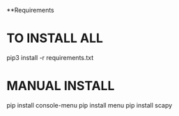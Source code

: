 **Requirements

# TO INSTALL ALL
pip3 install -r requirements.txt

# MANUAL INSTALL
pip install console-menu
pip install menu
pip install scapy

